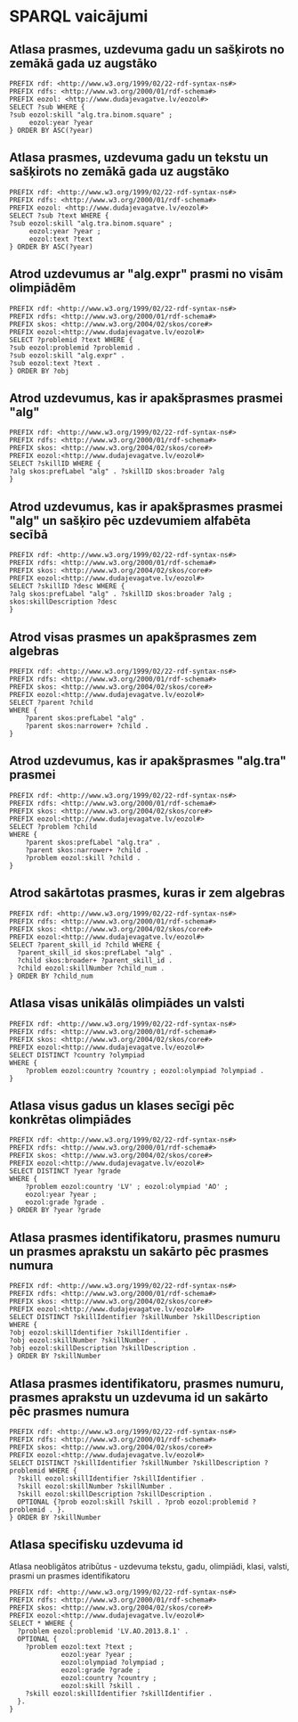 # SPARQL vaicājumi


## Atlasa prasmes, uzdevuma gadu un sašķirots no zemākā gada uz augstāko

``` sparql
PREFIX rdf: <http://www.w3.org/1999/02/22-rdf-syntax-ns#>
PREFIX rdfs: <http://www.w3.org/2000/01/rdf-schema#>
PREFIX eozol: <http://www.dudajevagatve.lv/eozol#>
SELECT ?sub WHERE {
?sub eozol:skill "alg.tra.binom.square" ;
     eozol:year ?year
} ORDER BY ASC(?year)
```

## Atlasa prasmes, uzdevuma gadu un tekstu un sašķirots no zemākā gada uz augstāko

``` sparql
PREFIX rdf: <http://www.w3.org/1999/02/22-rdf-syntax-ns#>
PREFIX rdfs: <http://www.w3.org/2000/01/rdf-schema#>
PREFIX eozol: <http://www.dudajevagatve.lv/eozol#>
SELECT ?sub ?text WHERE {
?sub eozol:skill "alg.tra.binom.square" ;
     eozol:year ?year ;
     eozol:text ?text
} ORDER BY ASC(?year)
```

## Atrod uzdevumus ar "alg.expr" prasmi no visām olimpiādēm

``` sparql
PREFIX rdf: <http://www.w3.org/1999/02/22-rdf-syntax-ns#>
PREFIX rdfs: <http://www.w3.org/2000/01/rdf-schema#> 
PREFIX skos: <http://www.w3.org/2004/02/skos/core#> 
PREFIX eozol:<http://www.dudajevagatve.lv/eozol#> 
SELECT ?problemid ?text WHERE {
?sub eozol:problemid ?problemid .
?sub eozol:skill "alg.expr" .
?sub eozol:text ?text .
} ORDER BY ?obj
```

## Atrod uzdevumus, kas ir apakšprasmes prasmei "alg"

``` sparql
PREFIX rdf: <http://www.w3.org/1999/02/22-rdf-syntax-ns#> 
PREFIX rdfs: <http://www.w3.org/2000/01/rdf-schema#>
PREFIX skos: <http://www.w3.org/2004/02/skos/core#>
PREFIX eozol:<http://www.dudajevagatve.lv/eozol#>
SELECT ?skillID WHERE {
?alg skos:prefLabel "alg" . ?skillID skos:broader ?alg
}
```

## Atrod uzdevumus, kas ir apakšprasmes prasmei "alg" un sašķiro pēc uzdevumiem alfabēta secībā

``` sparql
PREFIX rdf: <http://www.w3.org/1999/02/22-rdf-syntax-ns#> 
PREFIX rdfs: <http://www.w3.org/2000/01/rdf-schema#>
PREFIX skos: <http://www.w3.org/2004/02/skos/core#>
PREFIX eozol:<http://www.dudajevagatve.lv/eozol#>
SELECT ?skillID ?desc WHERE {
?alg skos:prefLabel "alg" . ?skillID skos:broader ?alg ; skos:skillDescription ?desc
}
```

## Atrod visas prasmes un apakšprasmes zem algebras

``` sparql
PREFIX rdf: <http://www.w3.org/1999/02/22-rdf-syntax-ns#> 
PREFIX rdfs: <http://www.w3.org/2000/01/rdf-schema#>
PREFIX skos: <http://www.w3.org/2004/02/skos/core#>
PREFIX eozol:<http://www.dudajevagatve.lv/eozol#>
SELECT ?parent ?child
WHERE {
    ?parent skos:prefLabel "alg" .
    ?parent skos:narrower+ ?child .
}
```


## Atrod uzdevumus, kas ir apakšprasmes "alg.tra" prasmei

``` sparql
PREFIX rdf: <http://www.w3.org/1999/02/22-rdf-syntax-ns#> 
PREFIX rdfs: <http://www.w3.org/2000/01/rdf-schema#>
PREFIX skos: <http://www.w3.org/2004/02/skos/core#>
PREFIX eozol:<http://www.dudajevagatve.lv/eozol#>
SELECT ?problem ?child
WHERE {
    ?parent skos:prefLabel "alg.tra" .
    ?parent skos:narrower+ ?child .
    ?problem eozol:skill ?child .
}
```

## Atrod sakārtotas prasmes, kuras ir zem algebras

``` sparql
PREFIX rdf: <http://www.w3.org/1999/02/22-rdf-syntax-ns#>
PREFIX rdfs: <http://www.w3.org/2000/01/rdf-schema#>
PREFIX skos: <http://www.w3.org/2004/02/skos/core#>
PREFIX eozol:<http://www.dudajevagatve.lv/eozol#>
SELECT ?parent_skill_id ?child WHERE {
  ?parent_skill_id skos:prefLabel "alg" .
  ?child skos:broader+ ?parent_skill_id .
  ?child eozol:skillNumber ?child_num .
} ORDER BY ?child_num
```

## Atlasa visas unikālās olimpiādes un valsti

``` sparql
PREFIX rdf: <http://www.w3.org/1999/02/22-rdf-syntax-ns#> 
PREFIX rdfs: <http://www.w3.org/2000/01/rdf-schema#>
PREFIX skos: <http://www.w3.org/2004/02/skos/core#>
PREFIX eozol:<http://www.dudajevagatve.lv/eozol#>
SELECT DISTINCT ?country ?olympiad
WHERE {
    ?problem eozol:country ?country ; eozol:olympiad ?olympiad .
}
```

## Atlasa visus gadus un klases secīgi pēc konkrētas olimpiādes

``` sparql
PREFIX rdf: <http://www.w3.org/1999/02/22-rdf-syntax-ns#> 
PREFIX rdfs: <http://www.w3.org/2000/01/rdf-schema#>
PREFIX skos: <http://www.w3.org/2004/02/skos/core#>
PREFIX eozol:<http://www.dudajevagatve.lv/eozol#>
SELECT DISTINCT ?year ?grade
WHERE {
    ?problem eozol:country 'LV' ; eozol:olympiad 'AO' ;
    eozol:year ?year ;
    eozol:grade ?grade .
} ORDER BY ?year ?grade
```

## Atlasa prasmes identifikatoru, prasmes numuru un prasmes aprakstu un sakārto pēc prasmes numura

``` sparql
PREFIX rdf: <http://www.w3.org/1999/02/22-rdf-syntax-ns#> 
PREFIX rdfs: <http://www.w3.org/2000/01/rdf-schema#>
PREFIX skos: <http://www.w3.org/2004/02/skos/core#>
PREFIX eozol:<http://www.dudajevagatve.lv/eozol#>
SELECT DISTINCT ?skillIdentifier ?skillNumber ?skillDescription
WHERE { 
?obj eozol:skillIdentifier ?skillIdentifier .
?obj eozol:skillNumber ?skillNumber .
?obj eozol:skillDescription ?skillDescription .
} ORDER BY ?skillNumber
```

## Atlasa prasmes identifikatoru, prasmes numuru, prasmes aprakstu un uzdevuma id un sakārto pēc prasmes numura

``` sparql
PREFIX rdf: <http://www.w3.org/1999/02/22-rdf-syntax-ns#> 
PREFIX rdfs: <http://www.w3.org/2000/01/rdf-schema#>
PREFIX skos: <http://www.w3.org/2004/02/skos/core#>
PREFIX eozol:<http://www.dudajevagatve.lv/eozol#>
SELECT DISTINCT ?skillIdentifier ?skillNumber ?skillDescription ?problemid WHERE { 
  ?skill eozol:skillIdentifier ?skillIdentifier .
  ?skill eozol:skillNumber ?skillNumber .
  ?skill eozol:skillDescription ?skillDescription .
  OPTIONAL {?prob eozol:skill ?skill . ?prob eozol:problemid ?problemid . }.
} ORDER BY ?skillNumber
```

## Atlasa specifisku uzdevuma id

Atlasa neobligātos atribūtus - uzdevuma tekstu, gadu, olimpiādi, klasi, valsti, prasmi un prasmes identifikatoru

``` sparql
PREFIX rdf: <http://www.w3.org/1999/02/22-rdf-syntax-ns#> 
PREFIX rdfs: <http://www.w3.org/2000/01/rdf-schema#>
PREFIX skos: <http://www.w3.org/2004/02/skos/core#>
PREFIX eozol:<http://www.dudajevagatve.lv/eozol#>
SELECT * WHERE {
  ?problem eozol:problemid 'LV.AO.2013.8.1' .
  OPTIONAL {
    ?problem eozol:text ?text ;
             eozol:year ?year ;
             eozol:olympiad ?olympiad ;
             eozol:grade ?grade ;
             eozol:country ?country ;
             eozol:skill ?skill .
    ?skill eozol:skillIdentifier ?skillIdentifier .
  }.
}
```